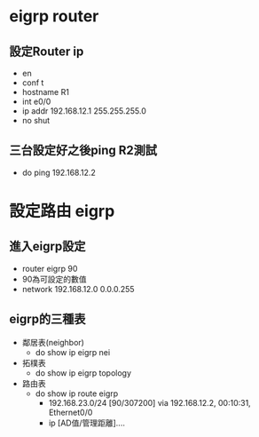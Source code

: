 # eigrp router
## 設定Router ip
- en
- conf t
- hostname R1
- int e0/0
- ip addr 192.168.12.1 255.255.255.0
- no shut
## 三台設定好之後ping R2測試
- do ping 192.168.12.2
# 設定路由 eigrp
## 進入eigrp設定
- router eigrp 90
- 90為可設定的數值
- network 192.168.12.0 0.0.0.255

## eigrp的三種表
- 鄰居表(neighbor)
  - do show ip eigrp nei
- 拓樸表
  - do show ip eigrp topology
- 路由表
  - do show ip route eigrp
    -  192.168.23.0/24 [90/307200] via 192.168.12.2, 00:10:31, Ethernet0/0
    - ip [AD值/管理距離]....